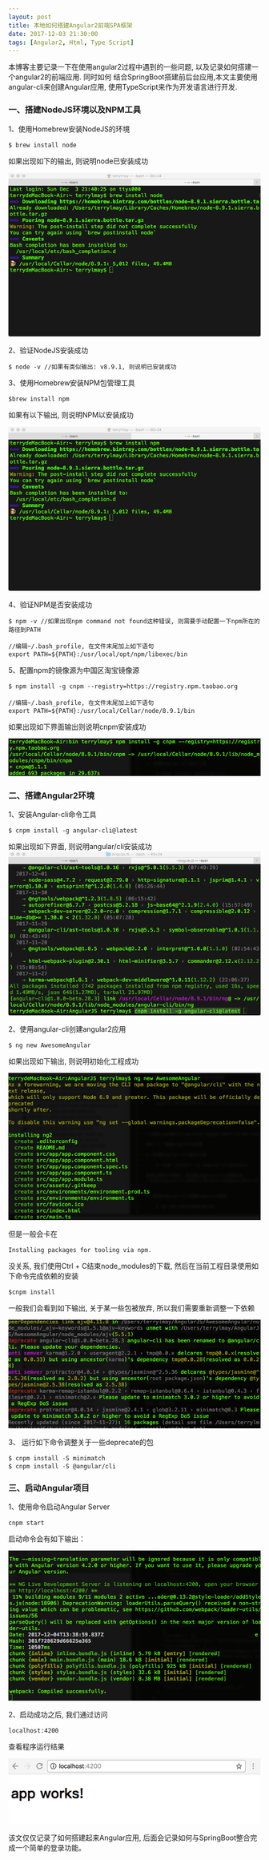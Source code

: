 ```yaml
---
layout: post
title: 本地如何搭建Angular2前端SPA框架
date: 2017-12-03 21:30:00
tags: [Angular2, Html, Type Script]
---
```


本博客主要记录一下在使用angular2过程中遇到的一些问题, 以及记录如何搭建一个angular2的前端应用. 同时如何 结合SpringBoot搭建前后台应用,本文主要使用angular-cli来创建Angular应用, 使用TypeScript来作为开发语言进行开发.

### 一、搭建NodeJS环境以及NPM工具

1、使用Homebrew安装NodeJS的环境

	$ brew install node

如果出现如下的输出, 则说明node已安装成功

![NodeJS安装成功](/assets/images/2017-12-04-install_node_using_brew.png)

2、验证NodeJS安装成功

	$ node -v //如果有类似输出: v8.9.1, 则说明已安装成功

3、使用Homebrew安装NPM包管理工具

	$brew install npm

如果有以下输出, 则说明NPM以安装成功
	
![NodeJS安装成功](/assets/images/2017-12-04-install_npm_using_brew.png)

4、验证NPM是否安装成功

	$ npm -v //如果出现npm command not found这种错误, 则需要手动配置一下npm所在的路径到PATH

	//编辑~/.bash_profile, 在文件末尾加上如下语句
	export PATH=${PATH}:/usr/local/opt/npm/libexec/bin

5、配置npm的镜像源为中国区淘宝镜像源

	$ npm install -g cnpm --registry=https://registry.npm.taobao.org

	//编辑~/.bash_profile, 在文件末尾加上如下语句
	export PATH=${PATH}:/usr/local/Cellar/node/8.9.1/bin



如果出现如下界面输出则说明cnpm安装成功

![安装cnpm输出](/assets/images/2017-12-04-install_cnpm_using_npm.png)

### 二、搭建Angular2环境

1、安装Angular-cli命令工具

	$ cnpm install -g angular-cli@latest

如果出现如下界面, 则说明angular/cli安装成功
![安装angular-cli结果](/assets/images/2017-12-04-install-angular-cli-using-cnpm.png)


2、使用angular-cli创建angular2应用

	$ ng new AwesomeAngular

如果出现如下输出, 则说明初始化工程成功

![初始化Angular工程成功](/assets/images/2017-12-04-init-angular-using-ng.png)

但是一般会卡在

	Installing packages for tooling via npm.

没关系, 我们使用Ctrl + C结束node_modules的下载, 然后在当前工程目录使用如下命令完成依赖的安装

    $cnpm install

一般我们会看到如下输出, 关于某一些包被放弃, 所以我们需要重新调整一下依赖

![Deprecate包](/assets/images/2017-12-04-deprecate-node-modules.png)

3、 运行如下命令调整关于一些deprecate的包

	$ cnpm install -S minimatch
	$ cnpm install -S @angular/cli

### 三、启动Angular项目

1、使用命令启动Angular Server

	cnpm start

启动命令会有如下输出：

![启动服务](/assets/images/2017-12-04-start-run-angular-server.png)

2、启动成功之后, 我们通过访问

	localhost:4200

查看程序运行结果

![界面](/assets/images/2017-12-04-ng-serve-result.png)

该文仅仅记录了如何搭建起来Angular应用, 后面会记录如何与SpringBoot整合完成一个简单的登录功能。
